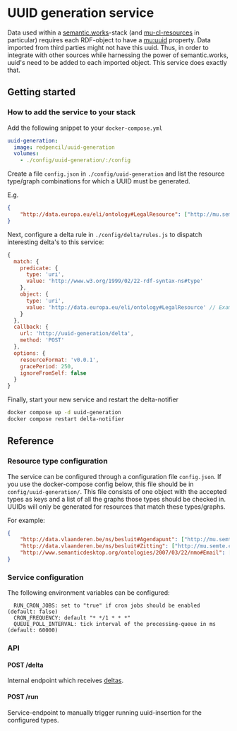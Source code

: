 # UUID generation service

Data used within a [semantic.works](http://semantic.works)-stack (and [mu-cl-resources](https://github.com/mu-semtech/mu-cl-resources) in particular) requires each RDF-object to  have a [mu:uuid](http://mu.semte.ch/vocabularies/core/uuid) property. Data imported from third parties might not have this uuid. Thus, in order to integrate with other sources while harnessing the power of semantic.works, uuid's need to be added to each imported object. This service does exactly that.

## Getting started
### How to add the service to your stack
Add the following snippet to your `docker-compose.yml`
```yaml
uuid-generation:
  image: redpencil/uuid-generation
  volumes:
    - ./config/uuid-generation/:/config
```

Create a file `config.json` in `./config/uuid-generation` and list the resource type/graph combinations for which a UUID must be generated.

E.g.

``` json
{
    "http://data.europa.eu/eli/ontology#LegalResource": ["http://mu.semte.ch/graphs/public"]
}
```


Next, configure a delta rule in `./config/delta/rules.js` to dispatch interesting delta's to this service:

```js
{
  match: {
    predicate: {
      type: 'uri',
      value: 'http://www.w3.org/1999/02/22-rdf-syntax-ns#type'
    },
    object: {
      type: 'uri',
      value: 'http://data.europa.eu/eli/ontology#LegalResource' // Example type.
    }
  },
  callback: {
    url: 'http://uuid-generation/delta',
    method: 'POST'
  },
  options: {
    resourceFormat: 'v0.0.1',
    gracePeriod: 250,
    ignoreFromSelf: false
  }
}
```

Finally, start your new service and restart the delta-notifier

```bash
docker compose up -d uuid-generation
docker compose restart delta-notifier
```

## Reference
### Resource type configuration
The service can be configured through a configuration file `config.json`. If you use the docker-compose config below, this file should be in `config/uuid-generation/`. This file consists of one object with the accepted types as keys and a list of all the graphs those types should be checked in. UUIDs will only be generated for resources that match these types/graphs.

For example:

``` json
{
    "http://data.vlaanderen.be/ns/besluit#Agendapunt": ["http://mu.semte.ch/graphs/public"],
    "http://data.vlaanderen.be/ns/besluit#Zitting": ["http://mu.semte.ch/graphs/public"],
    "http://www.semanticdesktop.org/ontologies/2007/03/22/nmo#Email": ["http://mu.semte.ch/graphs/public", "http://mu.semte.ch/graphs/emails"]
}
```

### Service configuration
The following environment variables can be configured:

```
  RUN_CRON_JOBS: set to "true" if cron jobs should be enabled (default: false)
  CRON_FREQUENCY: default "* */1 * * *"
  QUEUE_POLL_INTERVAL: tick interval of the processing-queue in ms (default: 60000)
```
### API
#### POST /delta

Internal endpoint which receives [deltas](https://github.com/mu-semtech/delta-notifier).

#### POST /run

Service-endpoint to manually trigger running uuid-insertion for the configured types.
